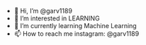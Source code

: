 - 👋 Hi, I’m @garv1189
- 👀 I’m interested in LEARNING
- 🌱 I’m currently learning Machine Learning
- 📫 How to reach me instagram: @garv1189

<!---
garv1189/garv1189 is a ✨ special ✨ repository because its `README.md` (this file) appears on your GitHub profile.
You can click the Preview link to take a look at your changes.
--->
